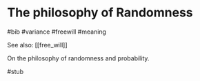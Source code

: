 # The philosophy of Randomness

#bib #variance #freewill #meaning

See also: [[free_will]]

On the philosophy of randomness and probability.

#stub